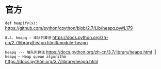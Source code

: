 
# 官方

`def heapify(x):` https://github.com/python/cpython/blob/2.7/Lib/heapq.py#L179

`8.4. heapq — 堆队列算法` https://docs.python.org/zh-cn/2.7/library/heapq.html#module-heapq

`heapq --- 堆队列算法` https://docs.python.org/zh-cn/3.7/library/heapq.html || `heapq — Heap queue algorithm` https://docs.python.org/3.7/library/heapq.html
